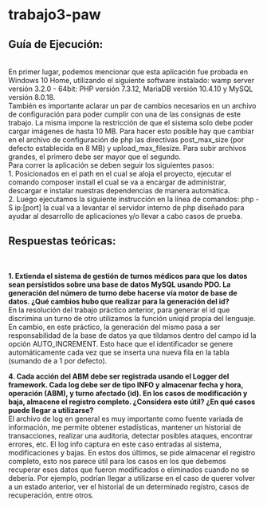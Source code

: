 # trabajo3-paw
## Guía de Ejecución:
<br>
En primer lugar, podemos mencionar que esta aplicación fue probada en Windows 10 Home, utilizando el siguiente software instalado: wamp server versión 3.2.0 - 64bit: PHP versión 7.3.12, MariaDB versión 10.4.10 y MySQL versión 8.0.18. <br>
También es importante aclarar un par de cambios necesarios en un archivo de configuración para poder cumplir con una de las consignas de este trabajo. La misma impone la restricción de que el sistema solo debe poder cargar imágenes de hasta 10 MB. Para hacer esto posible hay que cambiar en el archivo de configuración de php las directivas post_max_size (por defecto establecida en 8 MB) y upload_max_filesize. Para subir archivos grandes, el primero debe ser mayor que el segundo. <br>
Para correr la aplicación se deben seguir los siguientes pasos: <br>
1. Posicionados en el path en el cual se aloja el proyecto, ejecutar el comando composer install el cual se va a encargar de administrar, descargar e instalar nuestras dependencias de manera automática. <br>
2. Luego ejecutamos la siguiente instrucción en la línea de comandos: php -S ip:[port] la cual va a levantar el servidor interno de php diseñado para ayudar al desarrollo de aplicaciones y/o llevar a cabo casos de prueba.

## Respuestas teóricas: 
<br>

**1. Extienda el sistema de gestión de turnos médicos para que los datos sean persistidos sobre una base de datos MySQL usando PDO. La generación del número de turno debe hacerse vía motor de base de datos. ¿Qué cambios hubo que realizar para la generación del id?**
<br>
En la resolución del trabajo práctico anterior, para generar el id que discrimina un turno de otro utilizamos la función uniqid propia del lenguaje. En cambio, en este práctico, la generación del mismo pasa a ser responsabilidad de la base de datos ya que tildamos dentro del campo id la opción AUTO_INCREMENT. Esto hace que el identificador se genere automáticamente cada vez que se inserta una nueva fila en la tabla (sumando de a 1 por defecto). <br>

**4. Cada acción del ABM debe ser registrada usando el Logger del framework. Cada log debe ser de tipo INFO y almacenar fecha y hora, operación (ABM), y turno afectado (id). En los casos de modificación y baja, almacene el registro completo. ¿Considera esto útil? ¿En qué casos puede llegar a utilizarse?**
<br>
El archivo de log en general es muy importante como fuente variada de información, me permite obtener estadísticas, mantener un historial de transacciones, realizar una auditoria, detectar posibles ataques, encontrar errores, etc.
El log info captura en este caso entradas al sistema, modificaciones y bajas. En estos dos últimos, se pide almacenar el registro completo, esto nos parece útil para los casos en los que debemos recuperar esos datos que fueron modificados o eliminados cuando no se debería. Por ejemplo, podrían llegar a utilizarse en el caso de querer volver a un estado anterior, ver el historial de un determinado registro, casos de recuperación, entre otros.